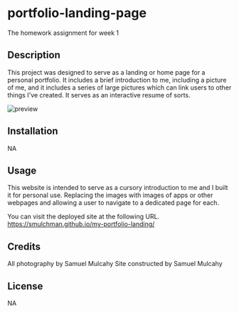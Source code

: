 # portfolio-landing-page
The homework assignment for week 1

## Description

This project was designed to serve as a landing or home page for a personal portfolio. It includes a brief introduction to me, including a picture of me, and it includes a series of large pictures which can link users to other things I've created. It serves as an interactive resume of sorts.

![preview](https://github.com/smulchman/my-portfolio-landing/blob/main/assets/preview.jpg?raw=true)

## Installation

NA

## Usage

This website is intended to serve as a cursory introduction to me and I built it for personal use. Replacing the images with images of apps or other webpages and allowing a user to navigate to a dedicated page for each.

You can visit the deployed site at the following URL.
https://smulchman.github.io/my-portfolio-landing/

## Credits
All photography by Samuel Mulcahy
Site constructed by Samuel Mulcahy

## License

NA

